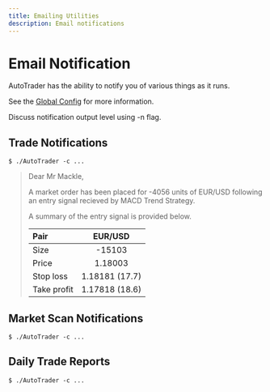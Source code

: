 ```yaml
---
title: Emailing Utilities
description: Email notifications
---
```


# Email Notification

AutoTrader has the ability to notify you of various things as it runs. 

See the [Global Config](configuration#global-config) for more information.


Discuss notification output level using -n flag.



## Trade Notifications

```
$ ./AutoTrader -c ...
```


> Dear Mr Mackle,
>
> A market order has been placed for -4056 units of EUR/USD following an entry signal recieved by MACD Trend Strategy.
>
> A summary of the entry signal is provided below.
>
> | Pair        | EUR/USD        |
> | :---------- |:-------------: |
> | Size        | -15103         |
> | Price       | 1.18003        |
> | Stop loss   | 1.18181 (17.7) |
> | Take profit | 1.17818 (18.6) |



## Market Scan Notifications
```
$ ./AutoTrader -c ...
```



## Daily Trade Reports

```
$ ./AutoTrader -c ...
```
















